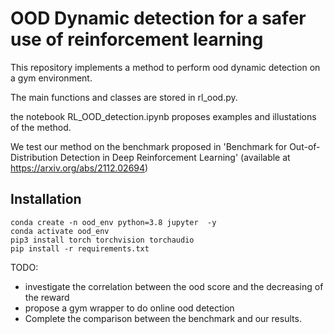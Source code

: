 # OOD Dynamic detection for a safer use of reinforcement learning

This repository implements a method to perform ood dynamic detection on a gym environment.

The main functions and classes are stored in rl_ood.py.

the notebook RL_OOD_detection.ipynb proposes examples and illustations of the method.

We test our method on the benchmark proposed in 'Benchmark for Out-of-Distribution Detection in Deep Reinforcement Learning' (available at https://arxiv.org/abs/2112.02694)

## Installation

```
conda create -n ood_env python=3.8 jupyter  -y
conda activate ood_env
pip3 install torch torchvision torchaudio
pip install -r requirements.txt
```


TODO:
- investigate the correlation between the ood score and the decreasing of the reward
- propose a gym wrapper to do online ood detection
- Complete the comparison between the benchmark and our results.
